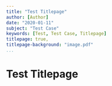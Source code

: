```yaml
---
title: "Test Titlepage"
author: [Author]
date: "2020-01-11"
subject: "Test Case"
keywords: [Test, Test Case, Titlepage]
titlepage: true,
titlepage-background: "image.pdf"
...
```


# Test Titlepage